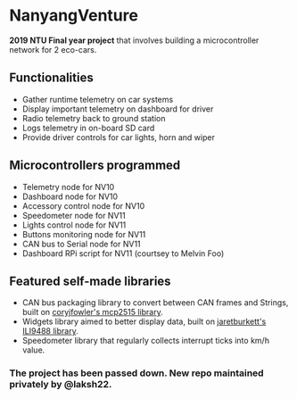 # NanyangVenture
**2019 NTU Final year project** that involves building a microcontroller network for 2 eco-cars.

## Functionalities
- Gather runtime telemetry on car systems
- Display important telemetry on dashboard for driver
- Radio telemetry back to ground station
- Logs telemetry in on-board SD card
- Provide driver controls for car lights, horn and wiper

## Microcontrollers programmed
- Telemetry node for NV10
- Dashboard node for NV10
- Accessory control node for NV10
- Speedometer node for NV11
- Lights control node for NV11
- Buttons monitoring node for NV11
- CAN bus to Serial node for NV11
- Dashboard RPi script for NV11 (courtsey to Melvin Foo)

## Featured self-made libraries
- CAN bus packaging library to convert between CAN frames and Strings, built on [coryjfowler's mcp2515 library](https://github.com/coryjfowler/MCP_CAN_lib
).
- Widgets library aimed to better display data, built on [jaretburkett's ILI9488 library](https://github.com/jaretburkett/ILI9488).
- Speedometer library that regularly collects interrupt ticks into km/h value.

### The project has been passed down. New repo maintained privately by @laksh22.
